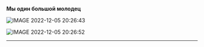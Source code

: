 **Мы один большой молодец**


![IMAGE 2022-12-05 20:26:43](https://user-images.githubusercontent.com/78147880/205702592-d5cedb6d-74d4-49d0-a9b9-989d2ecfd2ad.jpg)

![IMAGE 2022-12-05 20:26:52](https://user-images.githubusercontent.com/78147880/205702624-e56ee512-c3ce-4e33-b011-5130d8b6bd96.jpg)

---
